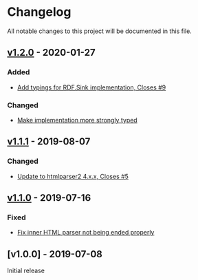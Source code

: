 # Changelog
All notable changes to this project will be documented in this file.

<a name="v1.2.0"></a>
## [v1.2.0](https://github.com/rubensworks/rdfa-streaming-parser.js/compare/v1.1.1...v1.2.0) - 2020-01-27

### Added
* [Add typings for RDF.Sink implementation, Closes #9](https://github.com/rubensworks/rdfa-streaming-parser.js/commit/ee48998a0426b41a0a88a61d523273f719c12d05)

### Changed
* [Make implementation more strongly typed](https://github.com/rubensworks/rdfa-streaming-parser.js/commit/e0fb225419a350d8fd5cb6e759800bc673f3b327)

<a name="v1.1.1"></a>
## [v1.1.1](https://github.com/rubensworks/rdfa-streaming-parser.js/compare/v1.1.0...v1.1.1) - 2019-08-07

### Changed
* [Update to htmlparser2 4.x.x, Closes #5](https://github.com/rubensworks/rdfa-streaming-parser.js/commit/f1c950a956ac33c7cbd570b5df3f521ca02b2eeb)

<a name="v1.1.0"></a>
## [v1.1.0](https://github.com/rubensworks/streaming-rdfa-parser.js/compare/v1.0.0...v1.1.0) - 2019-07-16

### Fixed
* [Fix inner HTML parser not being ended properly](https://github.com/rubensworks/streaming-rdfa-parser.js/commit/f9c3b443d46f15d327c3661507e28b91b9d16abf)

<a name="v1.0.0"></a>
## [v1.0.0] - 2019-07-08

Initial release
